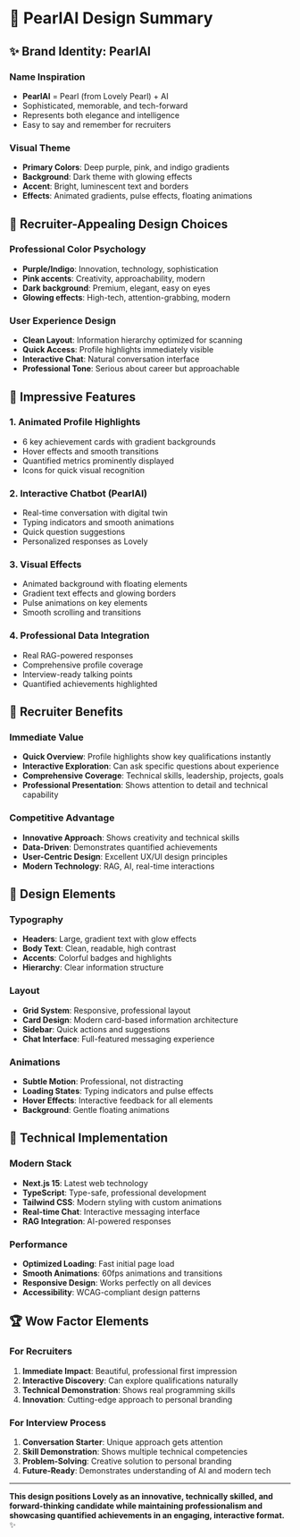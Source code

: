 # 🎨 PearlAI Design Summary

## ✨ **Brand Identity: PearlAI**

### Name Inspiration
- **PearlAI** = Pearl (from Lovely Pearl) + AI 
- Sophisticated, memorable, and tech-forward
- Represents both elegance and intelligence
- Easy to say and remember for recruiters

### Visual Theme
- **Primary Colors**: Deep purple, pink, and indigo gradients
- **Background**: Dark theme with glowing effects
- **Accent**: Bright, luminescent text and borders
- **Effects**: Animated gradients, pulse effects, floating animations

## 🎯 **Recruiter-Appealing Design Choices**

### Professional Color Psychology
- **Purple/Indigo**: Innovation, technology, sophistication
- **Pink accents**: Creativity, approachability, modern
- **Dark background**: Premium, elegant, easy on eyes
- **Glowing effects**: High-tech, attention-grabbing, modern

### User Experience Design
- **Clean Layout**: Information hierarchy optimized for scanning
- **Quick Access**: Profile highlights immediately visible
- **Interactive Chat**: Natural conversation interface
- **Professional Tone**: Serious about career but approachable

## 🚀 **Impressive Features**

### 1. **Animated Profile Highlights**
- 6 key achievement cards with gradient backgrounds
- Hover effects and smooth transitions
- Quantified metrics prominently displayed
- Icons for quick visual recognition

### 2. **Interactive Chatbot (PearlAI)**
- Real-time conversation with digital twin
- Typing indicators and smooth animations
- Quick question suggestions
- Personalized responses as Lovely

### 3. **Visual Effects**
- Animated background with floating elements
- Gradient text effects and glowing borders
- Pulse animations on key elements
- Smooth scrolling and transitions

### 4. **Professional Data Integration**
- Real RAG-powered responses
- Comprehensive profile coverage
- Interview-ready talking points
- Quantified achievements highlighted

## 💼 **Recruiter Benefits**

### Immediate Value
- **Quick Overview**: Profile highlights show key qualifications instantly
- **Interactive Exploration**: Can ask specific questions about experience
- **Comprehensive Coverage**: Technical skills, leadership, projects, goals
- **Professional Presentation**: Shows attention to detail and technical capability

### Competitive Advantage
- **Innovative Approach**: Shows creativity and technical skills
- **Data-Driven**: Demonstrates quantified achievements
- **User-Centric Design**: Excellent UX/UI design principles
- **Modern Technology**: RAG, AI, real-time interactions

## 🎨 **Design Elements**

### Typography
- **Headers**: Large, gradient text with glow effects
- **Body Text**: Clean, readable, high contrast
- **Accents**: Colorful badges and highlights
- **Hierarchy**: Clear information structure

### Layout
- **Grid System**: Responsive, professional layout
- **Card Design**: Modern card-based information architecture
- **Sidebar**: Quick actions and suggestions
- **Chat Interface**: Full-featured messaging experience

### Animations
- **Subtle Motion**: Professional, not distracting
- **Loading States**: Typing indicators and pulse effects
- **Hover Effects**: Interactive feedback for all elements
- **Background**: Gentle floating animations

## 📱 **Technical Implementation**

### Modern Stack
- **Next.js 15**: Latest web technology
- **TypeScript**: Type-safe, professional development
- **Tailwind CSS**: Modern styling with custom animations
- **Real-time Chat**: Interactive messaging interface
- **RAG Integration**: AI-powered responses

### Performance
- **Optimized Loading**: Fast initial page load
- **Smooth Animations**: 60fps animations and transitions
- **Responsive Design**: Works perfectly on all devices
- **Accessibility**: WCAG-compliant design patterns

## 🏆 **Wow Factor Elements**

### For Recruiters
1. **Immediate Impact**: Beautiful, professional first impression
2. **Interactive Discovery**: Can explore qualifications naturally
3. **Technical Demonstration**: Shows real programming skills
4. **Innovation**: Cutting-edge approach to personal branding

### For Interview Process
1. **Conversation Starter**: Unique approach gets attention
2. **Skill Demonstration**: Shows multiple technical competencies
3. **Problem-Solving**: Creative solution to personal branding
4. **Future-Ready**: Demonstrates understanding of AI and modern tech

---

**This design positions Lovely as an innovative, technically skilled, and forward-thinking candidate while maintaining professionalism and showcasing quantified achievements in an engaging, interactive format.** ✨